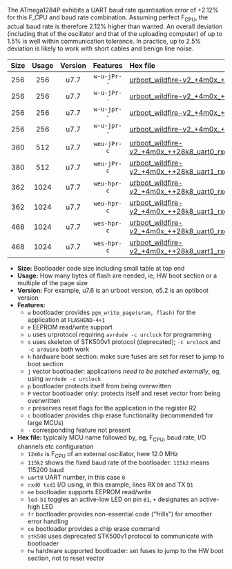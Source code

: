 The ATmega1284P exhibits a UART baud rate quantisation error of +2.12% for this F_CPU and baud rate combination. Assuming perfect F<sub>CPU</sub>, the actual baud rate is therefore 2.12% higher than wanted. An overall deviation (including that of the oscillator and that of the uploading computer) of up to 1.5% is well within communication tolerance. In practice, up to 2.5% deviation is likely to work with short cables and benign line noise.

|Size|Usage|Version|Features|Hex file|
|:-:|:-:|:-:|:-:|:--|
|256|256|u7.7|`w-u-jPr--`|[urboot_wildfire-v2_+4m0x_++28k8_uart0_rxd0_txd1_led+b7.hex](https://raw.githubusercontent.com/stefanrueger/urboot.hex/main/boards/wildfire-v2/external_oscillator/fcpu_+4m0x/br_++28k8/urboot_wildfire-v2_+4m0x_++28k8_uart0_rxd0_txd1_led+b7.hex)|
|256|256|u7.7|`w-u-jPr--`|[urboot_wildfire-v2_+4m0x_++28k8_uart1_rxd2_txd3_led+b7.hex](https://raw.githubusercontent.com/stefanrueger/urboot.hex/main/boards/wildfire-v2/external_oscillator/fcpu_+4m0x/br_++28k8/urboot_wildfire-v2_+4m0x_++28k8_uart1_rxd2_txd3_led+b7.hex)|
|256|256|u7.7|`w-u-jpr--`|[urboot_wildfire-v2_+4m0x_++28k8_uart0_rxd0_txd1_led+b7_fr.hex](https://raw.githubusercontent.com/stefanrueger/urboot.hex/main/boards/wildfire-v2/external_oscillator/fcpu_+4m0x/br_++28k8/urboot_wildfire-v2_+4m0x_++28k8_uart0_rxd0_txd1_led+b7_fr.hex)|
|256|256|u7.7|`w-u-jpr--`|[urboot_wildfire-v2_+4m0x_++28k8_uart1_rxd2_txd3_led+b7_fr.hex](https://raw.githubusercontent.com/stefanrueger/urboot.hex/main/boards/wildfire-v2/external_oscillator/fcpu_+4m0x/br_++28k8/urboot_wildfire-v2_+4m0x_++28k8_uart1_rxd2_txd3_led+b7_fr.hex)|
|380|512|u7.7|`weu-jPr-c`|[urboot_wildfire-v2_+4m0x_++28k8_uart0_rxd0_txd1_ee_led+b7_fr_ce.hex](https://raw.githubusercontent.com/stefanrueger/urboot.hex/main/boards/wildfire-v2/external_oscillator/fcpu_+4m0x/br_++28k8/urboot_wildfire-v2_+4m0x_++28k8_uart0_rxd0_txd1_ee_led+b7_fr_ce.hex)|
|380|512|u7.7|`weu-jPr-c`|[urboot_wildfire-v2_+4m0x_++28k8_uart1_rxd2_txd3_ee_led+b7_fr_ce.hex](https://raw.githubusercontent.com/stefanrueger/urboot.hex/main/boards/wildfire-v2/external_oscillator/fcpu_+4m0x/br_++28k8/urboot_wildfire-v2_+4m0x_++28k8_uart1_rxd2_txd3_ee_led+b7_fr_ce.hex)|
|362|1024|u7.7|`weu-hpr-c`|[urboot_wildfire-v2_+4m0x_++28k8_uart0_rxd0_txd1_ee_led+b7_fr_ce_hw.hex](https://raw.githubusercontent.com/stefanrueger/urboot.hex/main/boards/wildfire-v2/external_oscillator/fcpu_+4m0x/br_++28k8/urboot_wildfire-v2_+4m0x_++28k8_uart0_rxd0_txd1_ee_led+b7_fr_ce_hw.hex)|
|362|1024|u7.7|`weu-hpr-c`|[urboot_wildfire-v2_+4m0x_++28k8_uart1_rxd2_txd3_ee_led+b7_fr_ce_hw.hex](https://raw.githubusercontent.com/stefanrueger/urboot.hex/main/boards/wildfire-v2/external_oscillator/fcpu_+4m0x/br_++28k8/urboot_wildfire-v2_+4m0x_++28k8_uart1_rxd2_txd3_ee_led+b7_fr_ce_hw.hex)|
|468|1024|u7.7|`wes-hpr-c`|[urboot_wildfire-v2_+4m0x_++28k8_uart0_rxd0_txd1_ee_led+b7_fr_ce_stk500_hw.hex](https://raw.githubusercontent.com/stefanrueger/urboot.hex/main/boards/wildfire-v2/external_oscillator/fcpu_+4m0x/br_++28k8/urboot_wildfire-v2_+4m0x_++28k8_uart0_rxd0_txd1_ee_led+b7_fr_ce_stk500_hw.hex)|
|468|1024|u7.7|`wes-hpr-c`|[urboot_wildfire-v2_+4m0x_++28k8_uart1_rxd2_txd3_ee_led+b7_fr_ce_stk500_hw.hex](https://raw.githubusercontent.com/stefanrueger/urboot.hex/main/boards/wildfire-v2/external_oscillator/fcpu_+4m0x/br_++28k8/urboot_wildfire-v2_+4m0x_++28k8_uart1_rxd2_txd3_ee_led+b7_fr_ce_stk500_hw.hex)|

- **Size:** Bootloader code size including small table at top end
- **Usage:** How many bytes of flash are needed, ie, HW boot section or a multiple of the page size
- **Version:** For example, u7.6 is an urboot version, o5.2 is an optiboot version
- **Features:**
  + `w` bootloader provides `pgm_write_page(sram, flash)` for the application at `FLASHEND-4+1`
  + `e` EEPROM read/write support
  + `u` uses urprotocol requiring `avrdude -c urclock` for programming
  + `s` uses skeleton of STK500v1 protocol (deprecated); `-c urclock` and `-c arduino` both work
  + `h` hardware boot section: make sure fuses are set for reset to jump to boot section
  + `j` vector bootloader: applications *need to be patched externally*, eg, using `avrdude -c urclock`
  + `p` bootloader protects itself from being overwritten
  + `P` vector bootloader only: protects itself and reset vector from being overwritten
  + `r` preserves reset flags for the application in the register R2
  + `c` bootloader provides chip erase functionality (recommended for large MCUs)
  + `-` corresponding feature not present
- **Hex file:** typically MCU name followed by, eg, F<sub>CPU</sub>, baud rate, I/O channels etc configuration
  + `12m0x` is F<sub>CPU</sub> of an external oscillator, here 12.0 MHz
  + `115k2` shows the fixed baud rate of the bootloader: `115k2` means 115200 baud
  + `uart0` UART number, in this case `0`
  + `rxd0 txd1` I/O using, in this example, lines RX `D0` and TX `D1`
  + `ee` bootloader supports EEPROM read/write
  + `led-b1` toggles an active-low LED on pin `B1`, `+` designates an active-high LED
  + `fr` bootloader provides non-essential code ("frills") for smoother error handling
  + `ce` bootloader provides a chip erase command
  + `stk500` uses deprecated STK500v1 protocol to communicate with bootloader
  + `hw` hardware supported bootloader: set fuses to jump to the HW boot section, not to reset vector
